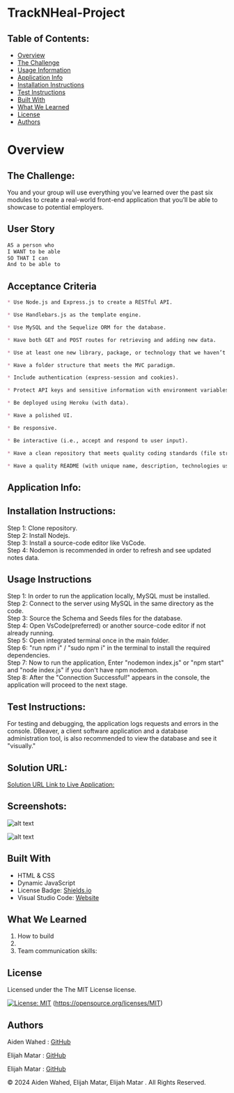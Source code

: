 # TrackNHeal-Project

## Table of Contents:
- [Overview](#Overview)
- [The Challenge](#The-Challenge)
- [Usage Information](#Usage-Information)
- [Application Info](#Application-Info)
- [Installation Instructions](#Installation-Instructions)
- [Test Instructions](#Test-Instructions)
- [Built With](#Built-With)
- [What We Learned](#What-We-Learned)
- [License](#License)
- [Authors](#Authors)

# Overview

## The Challenge:
You and your group will use everything you’ve learned over the past six modules to create a real-world front-end application that you’ll be able to showcase to potential employers.

## User Story

```md
AS a person who 
I WANT to be able 
SO THAT I can 
And to be able to
```

## Acceptance Criteria

```md
* Use Node.js and Express.js to create a RESTful API.

* Use Handlebars.js as the template engine.

* Use MySQL and the Sequelize ORM for the database.

* Have both GET and POST routes for retrieving and adding new data.

* Use at least one new library, package, or technology that we haven’t discussed.

* Have a folder structure that meets the MVC paradigm.

* Include authentication (express-session and cookies).

* Protect API keys and sensitive information with environment variables.

* Be deployed using Heroku (with data).

* Have a polished UI.

* Be responsive.

* Be interactive (i.e., accept and respond to user input).

* Have a clean repository that meets quality coding standards (file structure, naming conventions, follows best practices for class/id naming conventions, indentation, quality comments, etc.).

* Have a quality README (with unique name, description, technologies used, screenshot, and link to deployed application).
```
## Application Info:

## Installation Instructions:
Step 1: Clone repository.
<br>
Step 2: Install Nodejs.
<br>
Step 3: Install a source-code editor like VsCode.
<br>
Step 4: Nodemon is recommended in order to refresh and see updated notes data.

## Usage Instructions
Step 1: In order to run the application locally, MySQL must be installed.
<br>
Step 2: Connect to the server using MySQL in the same directory as the code.
<br>
Step 3: Source the Schema and Seeds files for the database.
<br>
Step 4: Open VsCode(preferred) or another source-code editor if not already running.
<br>
Step 5: Open integrated terminal once in the main folder.
<br>
Step 6: "run npm i" / "sudo npm i" in the terminal to install the required dependencies.
<br>
Step 7: Now to run the application, Enter "nodemon index.js" or "npm start" and "node index.js" if you don't have npm nodemon.
<br>
Step 8: After the "Connection Successful!" appears in the console, the application will proceed to the next stage.



## Test Instructions:
For testing and debugging, the application logs requests and errors in the console. DBeaver, a client software application and a database administration tool, is also recommended to view the database and see it "visually."


## Solution URL:
[Solution URL Link to Live Application:]()

## Screenshots:
![alt text](/assets/images)
<br>

![alt text](/assets/images)

## Built With
- HTML & CSS
- Dynamic JavaScript
- License Badge: [Shields.io](https://shields.io/)
- Visual Studio Code: [Website](https://code.visualstudio.com/)

## What We Learned
1. How to build 
2. 
3. Team communication skills: 

## License

Licensed under the The MIT License license.

[![License: MIT](https://img.shields.io/badge/License-MIT-yellow.svg)](https://opensource.org/licenses/MIT)  (https://opensource.org/licenses/MIT)


## Authors

Aiden Wahed : [GitHub](https://github.com/prismhead26)
<br>

Elijah Matar : [GitHub](https://github.com/)
<br>

Elijah Matar : [GitHub](https://github.com/)


© 2024 Aiden Wahed, Elijah Matar, Elijah Matar . All Rights Reserved.
